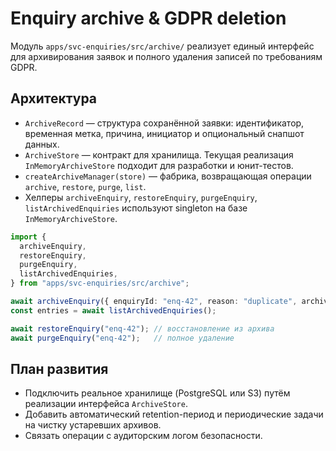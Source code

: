 # Enquiry archive & GDPR deletion

Модуль `apps/svc-enquiries/src/archive/` реализует единый интерфейс для архивирования заявок и полного удаления записей по требованиям GDPR.

## Архитектура

- `ArchiveRecord` — структура сохранённой заявки: идентификатор, временная метка, причина, инициатор и опциональный снапшот данных.
- `ArchiveStore` — контракт для хранилища. Текущая реализация `InMemoryArchiveStore` подходит для разработки и юнит-тестов.
- `createArchiveManager(store)` — фабрика, возвращающая операции `archive`, `restore`, `purge`, `list`.
- Хелперы `archiveEnquiry`, `restoreEnquiry`, `purgeEnquiry`, `listArchivedEnquiries` используют singleton на базе `InMemoryArchiveStore`.

```ts
import {
  archiveEnquiry,
  restoreEnquiry,
  purgeEnquiry,
  listArchivedEnquiries,
} from "apps/svc-enquiries/src/archive";

await archiveEnquiry({ enquiryId: "enq-42", reason: "duplicate", archivedBy: "ops" });
const entries = await listArchivedEnquiries();

await restoreEnquiry("enq-42"); // восстановление из архива
await purgeEnquiry("enq-42");   // полное удаление
```

## План развития

- Подключить реальное хранилище (PostgreSQL или S3) путём реализации интерфейса `ArchiveStore`.
- Добавить автоматический retention-период и периодические задачи на чистку устаревших архивов.
- Связать операции с аудиторским логом безопасности.
